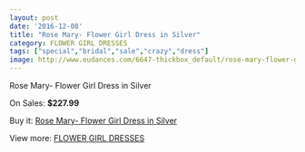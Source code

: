 ```yaml
---
layout: post
date: '2016-12-08'
title: "Rose Mary- Flower Girl Dress in Silver"
category: FLOWER GIRL DRESSES
tags: ["special","bridal","sale","crazy","dress"]
image: http://www.eudances.com/6647-thickbox_default/rose-mary-flower-girl-dress-in-silver.jpg
---
```

Rose Mary- Flower Girl Dress in Silver

On Sales: **$227.99**
<a href="https://www.eudances.com/en/flower-girl-dresses/2452-rose-mary-flower-girl-dress-in-silver.html"><amp-img layout="responsive" width="600" height="600" src="//www.eudances.com/6647-thickbox_default/rose-mary-flower-girl-dress-in-silver.jpg" alt="Rose Mary- Flower Girl Dress in Silver 0" /></a>

Buy it: [Rose Mary- Flower Girl Dress in Silver](https://www.eudances.com/en/flower-girl-dresses/2452-rose-mary-flower-girl-dress-in-silver.html "Rose Mary- Flower Girl Dress in Silver")

View more: [FLOWER GIRL DRESSES](https://www.eudances.com/en/30-flower-girl-dresses "FLOWER GIRL DRESSES")